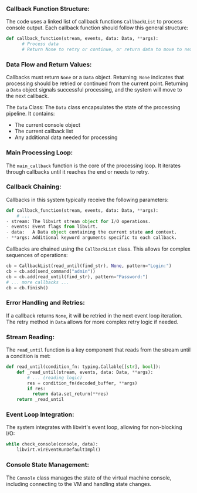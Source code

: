 ### Callback Function Structure: 
The code uses a linked list of callback functions `CallbackList` to process console output. Each callback function should follow this general structure:
```python
def callback_function(stream, events, data: Data, **args):
      # Process data
      # Return None to retry or continue, or return data to move to next callback
```
### Data Flow and Return Values:
Callbacks must return `None` or a `Data` object.
Returning` None` indicates that processing should be retried or continued from the current point.
Returning a `Data` object signals successful processing, and the system will move to the next callback.

The `Data` Class: The `Data` class encapsulates the state of the processing pipeline. It contains:
- The current console object
- The current callback list
- Any additional data needed for processing

### Main Processing Loop: 
The `main_callback` function is the core of the processing loop. It iterates through callbacks until it reaches the end or needs to retry.
### Callback Chaining: 
Callbacks in this system typically receive the following parameters:
```python
def callback_function(stream, events, data: Data, **args):
    # ...
- stream: The libvirt stream object for I/O operations.
- events: Event flags from libvirt.
- data:   A Data object containing the current state and context.
- **args: Additional keyword arguments specific to each callback.
```
Callbacks are chained using the `CallbackList` class. This allows for complex sequences of operations:
```python
cb = CallbackList(read_until(find_str), None, pattern="Login:")
cb = cb.add(send_command("admin"))
cb = cb.add(read_until(find_str), pattern="Password:")
# ... more callbacks ...
cb = cb.finish()
```

### Error Handling and Retries:
If a callback returns `None`, it will be retried in the next event loop iteration.
The retry method in `Data` allows for more complex retry logic if needed.

### Stream Reading: 
The `read_until` function is a key component that reads from the stream until a condition is met:
```python
def read_until(condition_fn: typing.Callable[[str], bool]):
    def _read_until(stream, events, data: Data, **args):
        # ... (reading logic)
        res = condition_fn(decoded_buffer, **args)
        if res:
          return data.set_return(**res)
    return _read_until
```
### Event Loop Integration: 
The system integrates with libvirt's event loop, allowing for non-blocking I/O:
```python
while check_console(console, data):
    libvirt.virEventRunDefaultImpl()
```
### Console State Management: 
The `Console` class manages the state of the virtual machine console, including connecting to the VM and handling state changes.
